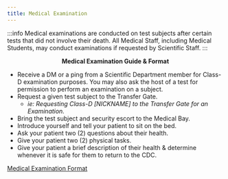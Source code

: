 ```yaml
---
title: Medical Examination
---
```


:::info
Medical examinations are conducted on test subjects after certain tests that did not involve their death. All Medical Staff, including Medical Students, may conduct examinations if requested by Scientific Staff.
:::

<center><strong>Medical Examination Guide & Format</strong></center>

- Receive a DM or a ping from a Scientific Department member for Class-D examination purposes. You may also ask the host of a test for permission to perform an examination on a subject.
- Request a given test subject to the Transfer Gate.
    - <em>ie: Requesting Class-D [NICKNAME] to the Transfer Gate for an Examination.</em>
- Bring the test subject and security escort to the Medical Bay.
- Introduce yourself and tell your patient to sit on the bed.
- Ask your patient two (2) questions about their health.
- Give your patient two (2) physical tasks.
- Give your patient a brief description of their health & determine whenever it is safe for them to return to the CDC.

[Medical Examination Format](https://docs.google.com/document/d/1OoXfZnKsMku_FSImq8BDW3AKCALF2oPfHqUDfR8eyy8/edit?pli=1)